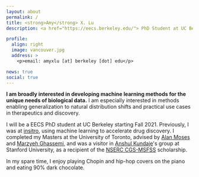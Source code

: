 ```yaml
---
layout: about
permalink: /
title: <strong>Amy</strong> X. Lu
description: <a href="https://eecs.berkeley.edu/"> PhD Student at UC Berkeley, Department of Electrical Engineering and Computer Sciences </a>

profile:
  align: right
  image: vancouver.jpg
  address: >
    <p>email: amyxlu [at] berkeley [dot] edu</p>

news: true 
social: true
---
```


**I am broadly interested in developing machine learning methods for the unique needs of biological data.** I am especially interested in methods enabling generalization to natural distribution shifts and practical use cases in therapeutics and discovery.

I will be a EECS PhD student at UC Berkeley starting Fall 2021. Previously, I was at [insitro](https://insitro.com), using machine learning to accelerate drug discovery. I completed my Masters at the University of Toronto, advised by [Alan Moses](http://www.moseslab.csb.utoronto.ca/) and [Marzyeh Ghassemi](http://www.marzyehghassemi.com/), and was a visitor in [Anshul Kundaje](http://anshul.kundaje.net)'s group at Stanford University, as a recipient of the [NSERC CGS-MSFSS](https://www.nserc-crsng.gc.ca/students-etudiants/pg-cs/cgsforeignstudy-bescetudeetranger_eng.asp) scholarship.

In my spare time, I enjoy playing Chopin and hip-hop covers on the piano and eating 90% dark chocolate.
